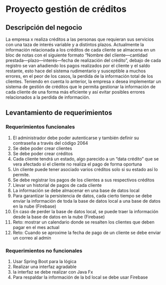 # Proyecto gestión de créditos
## Descripción del negocio
La empresa x realiza créditos a las personas que requieran sus servicios con una taza de interés variable y a distintos plazos. Actualmente la información relacionada a los créditos de cada cliente se almacena en un bloc de notas con el siguiente formato “Nombre del cliente—cantidad prestada—plazo—interés—fecha de realización del crédito”, debajo de cada registro se van añadiendo los pagos realizados por el cliente y el saldo restante, esto hace del sistema rudimentario y susceptible a muchos errores, en el peor de los casos, la perdida de la información total de los clientes. Teniendo en cuenta lo anterior, la empresa x desea implementar un sistema de gestión de créditos que le permita gestionar la información de cada cliente de una forma más eficiente y así evitar posibles errores relacionados a la perdida de información.
## Levantamiento de requerimientos
### Requerimientos funcionales
1. El administrador debe poder autenticarse y también definir su contraseña a través del código 2064
2. Se debe poder crear clientes
3. Se debe poder crear créditos
4. Cada cliente tendrá un estado, algo parecido a un “data crédito” que se vera afectado si el cliente no realiza el pago de forma oportuna
5. Un cliente puede tener asociado varios créditos solo si su estado así lo permite.
6. Se debe registrar los pagos de los clientes a sus respectivos créditos
7. Llevar un historial de pagos de cada cliente
8. La información se debe almacenar en una base de datos local
9. Para garantizar la persistencia de datos, cada cierto tiempo se debe enviar la información de toda la base de datos local a una base de datos en la nube (Firebase)
10. En caso de perder la base de datos local, se puede traer la información desde la base de datos en la nube (Firebase)
11. Reto: mostrar un calendario donde se resalten los clientes que deben pagar en el mes actual
12. Reto: Cuando se aproxime la fecha de pago de un cliente se debe enviar un correo al admin
### Requerimientos no funcionales
1. Usar Spring Boot para la lógica
2. Realizar una interfaz agradable
3. la interfaz se debe realizar con Java Fx
4. Para respaldar la información de la bd local se debe usar Firebase
